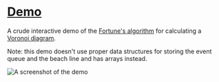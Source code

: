# [Demo](https://deq4.github.io/voronoi-diagram-demo/)

A crude interactive demo of the [Fortune's algorithm](https://en.wikipedia.org/wiki/Fortune's_algorithm)
for calculating a [Voronoi diagram](https://en.wikipedia.org/wiki/Voronoi_diagram).

Note: this demo doesn't use proper data structures for storing the event queue and the beach line and has arrays instead.

![A screenshot of the demo](https://user-images.githubusercontent.com/29675262/159174457-9f2c927f-c283-4726-ba63-d3fec36c57c6.png)
